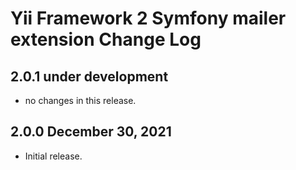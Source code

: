 Yii Framework 2 Symfony mailer extension Change Log
================================================

2.0.1 under development
-----------------------

- no changes in this release.


2.0.0 December 30, 2021
-----------------------

- Initial release.

